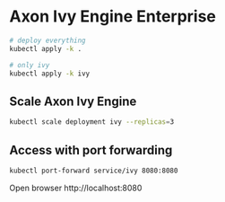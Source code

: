 # Axon Ivy Engine Enterprise

```bash
# deploy everything
kubectl apply -k .

# only ivy
kubectl apply -k ivy
```

## Scale Axon Ivy Engine

```bash
kubectl scale deployment ivy --replicas=3
```

## Access with port forwarding

```bash
kubectl port-forward service/ivy 8080:8080
```

Open browser http://localhost:8080
